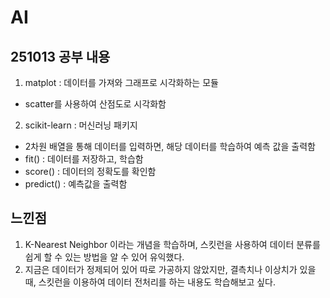 # AI

## 251013 공부 내용
1. matplot : 데이터를 가져와 그래프로 시각화하는 모듈
- scatter를 사용하여 산점도로 시각화함
2. scikit-learn : 머신러닝 패키지
- 2차원 배열을 통해 데이터를 입력하면, 해당 데이터를 학습하여 예측 값을 출력함
- fit() : 데이터를 저장하고, 학습함
- score() : 데이터의 정확도를 확인함
- predict() : 예측값을 출력함

## 느낀점
1. K-Nearest Neighbor 이라는 개념을 학습하며, 스킷런을 사용하여 데이터 분류를 쉽게 할 수 있는 방법을 알 수 있어 유익했다.
2. 지금은 데이터가 정제되어 있어 따로 가공하지 않았지만, 결측치나 이상치가 있을 때, 스킷런을 이용하여 데이터 전처리를 하는 내용도 학습해보고 싶다.

